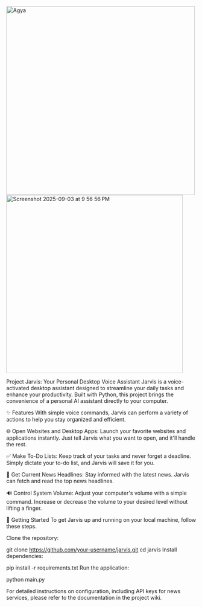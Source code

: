 <img width="500" height="500" alt="Agya" src="https://github.com/user-attachments/assets/5c9f6127-b80b-45a5-8aec-7df06e09540b" />
<img width="468" height="472" alt="Screenshot 2025-09-03 at 9 56 56 PM" src="https://github.com/user-attachments/assets/6d41b7ed-11d5-4b56-90d6-50d2570af997" />



Project Jarvis: Your Personal Desktop Voice Assistant
Jarvis is a voice-activated desktop assistant designed to streamline your daily tasks and enhance your productivity. Built with Python, this project brings the convenience of a personal AI assistant directly to your computer.

✨ Features
With simple voice commands, Jarvis can perform a variety of actions to help you stay organized and efficient.

🌐 Open Websites and Desktop Apps: Launch your favorite websites and applications instantly. Just tell Jarvis what you want to open, and it'll handle the rest.

✅ Make To-Do Lists: Keep track of your tasks and never forget a deadline. Simply dictate your to-do list, and Jarvis will save it for you.

📰 Get Current News Headlines: Stay informed with the latest news. Jarvis can fetch and read the top news headlines.

🔊 Control System Volume: Adjust your computer's volume with a simple command. Increase or decrease the volume to your desired level without lifting a finger.

🚀 Getting Started
To get Jarvis up and running on your local machine, follow these steps.

Clone the repository:

git clone https://github.com/your-username/jarvis.git
cd jarvis
Install dependencies:

pip install -r requirements.txt
Run the application:

python main.py

For detailed instructions on configuration, including API keys for news services, please refer to the documentation in the project wiki.


